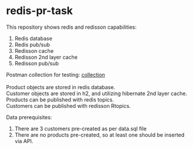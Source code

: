 # redis-pr-task
This repository shows redis and redisson capabilities:

1. Redis database
2. Redis pub/sub
3. Redisson cache
4. Redisson 2nd layer cache
5. Redisson pub/sub

Postman collection for testing: [collection](https://www.getpostman.com/collections/ddf6a78d834b46b32289)    
</br>
Product objects are stored in redis database.
</br>
Customer objects are stored in h2, and utilizing hibernate 2nd layer cache. 
</br>
Products can be published with redis topics.
</br>
Customers can be published with redisson Rtopics.

Data prerequisites:
1. There are 3 customers pre-created as per data.sql file
2. There are no products pre-created, so at least one should be inserted via API.
